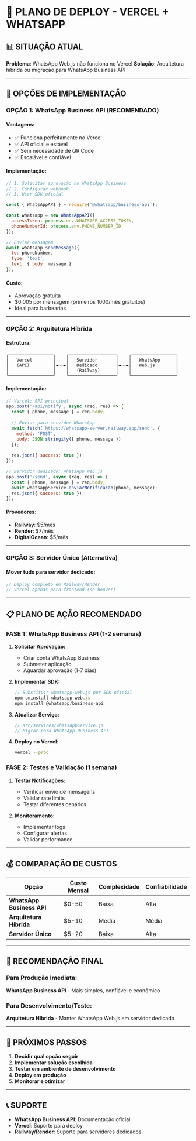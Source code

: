 # 🚀 PLANO DE DEPLOY - VERCEL + WHATSAPP

## 📊 **SITUAÇÃO ATUAL**

**Problema**: WhatsApp Web.js não funciona no Vercel
**Solução**: Arquitetura híbrida ou migração para WhatsApp Business API

---

## 🔧 **OPÇÕES DE IMPLEMENTAÇÃO**

### **OPÇÃO 1: WhatsApp Business API (RECOMENDADO)**

#### **Vantagens:**
- ✅ Funciona perfeitamente no Vercel
- ✅ API oficial e estável
- ✅ Sem necessidade de QR Code
- ✅ Escalável e confiável

#### **Implementação:**
```javascript
// 1. Solicitar aprovação no WhatsApp Business
// 2. Configurar webhook
// 3. Usar SDK oficial

const { WhatsAppAPI } = require('@whatsapp/business-api');

const whatsapp = new WhatsAppAPI({
  accessToken: process.env.WHATSAPP_ACCESS_TOKEN,
  phoneNumberId: process.env.PHONE_NUMBER_ID
});

// Enviar mensagem
await whatsapp.sendMessage({
  to: phoneNumber,
  type: 'text',
  text: { body: message }
});
```

#### **Custo:**
- Aprovação gratuita
- $0.005 por mensagem (primeiros 1000/mês gratuitos)
- Ideal para barbearias

---

### **OPÇÃO 2: Arquitetura Híbrida**

#### **Estrutura:**
```
┌─────────────────┐    ┌──────────────────┐    ┌─────────────────┐
│   Vercel        │    │   Servidor       │    │   WhatsApp      │
│   (API)         │◄──►│   Dedicado       │◄──►│   Web.js        │
│                 │    │   (Railway)      │    │                 │
└─────────────────┘    └──────────────────┘    └─────────────────┘
```

#### **Implementação:**
```javascript
// Vercel: API principal
app.post('/api/notify', async (req, res) => {
  const { phone, message } = req.body;
  
  // Enviar para servidor WhatsApp
  await fetch('https://whatsapp-server.railway.app/send', {
    method: 'POST',
    body: JSON.stringify({ phone, message })
  });
  
  res.json({ success: true });
});

// Servidor dedicado: WhatsApp Web.js
app.post('/send', async (req, res) => {
  const { phone, message } = req.body;
  await whatsappService.enviarNotificacao(phone, message);
  res.json({ success: true });
});
```

#### **Provedores:**
- **Railway**: $5/mês
- **Render**: $7/mês
- **DigitalOcean**: $5/mês

---

### **OPÇÃO 3: Servidor Único (Alternativa)**

#### **Mover tudo para servidor dedicado:**
```javascript
// Deploy completo em Railway/Render
// Vercel apenas para frontend (se houver)
```

---

## 📋 **PLANO DE AÇÃO RECOMENDADO**

### **FASE 1: WhatsApp Business API (1-2 semanas)**

1. **Solicitar Aprovação:**
   - Criar conta WhatsApp Business
   - Submeter aplicação
   - Aguardar aprovação (1-7 dias)

2. **Implementar SDK:**
   ```javascript
   // Substituir whatsapp-web.js por SDK oficial
   npm uninstall whatsapp-web.js
   npm install @whatsapp/business-api
   ```

3. **Atualizar Serviço:**
   ```javascript
   // src/services/whatsappService.js
   // Migrar para WhatsApp Business API
   ```

4. **Deploy no Vercel:**
   ```bash
   vercel --prod
   ```

### **FASE 2: Testes e Validação (1 semana)**

1. **Testar Notificações:**
   - Verificar envio de mensagens
   - Validar rate limits
   - Testar diferentes cenários

2. **Monitoramento:**
   - Implementar logs
   - Configurar alertas
   - Validar performance

---

## 💰 **COMPARAÇÃO DE CUSTOS**

| Opção | Custo Mensal | Complexidade | Confiabilidade |
|-------|-------------|--------------|----------------|
| **WhatsApp Business API** | $0-50 | Baixa | Alta |
| **Arquitetura Híbrida** | $5-10 | Média | Média |
| **Servidor Único** | $5-20 | Baixa | Alta |

---

## 🎯 **RECOMENDAÇÃO FINAL**

### **Para Produção Imediata:**
**WhatsApp Business API** - Mais simples, confiável e econômico

### **Para Desenvolvimento/Teste:**
**Arquitetura Híbrida** - Manter WhatsApp Web.js em servidor dedicado

---

## 🚀 **PRÓXIMOS PASSOS**

1. **Decidir qual opção seguir**
2. **Implementar solução escolhida**
3. **Testar em ambiente de desenvolvimento**
4. **Deploy em produção**
5. **Monitorar e otimizar**

---

## 📞 **SUPORTE**

- **WhatsApp Business API**: Documentação oficial
- **Vercel**: Suporte para deploy
- **Railway/Render**: Suporte para servidores dedicados 